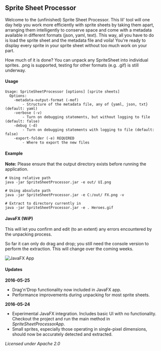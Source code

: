 ## Sprite Sheet Processor

Welcome to the (unfinished) Sprite Sheet Processor. This lil' tool will one day help you work more efficiently with sprite sheets by taking them apart, arranging them intelligently to conserve space and come with a metadata available in different formats (json, yaml, text). This way, all you have to do is load the sprite sheet and the metadata file and voila! You're ready to display every sprite in your sprite sheet without too much work on your part.

How much of it is done? You can unpack any SpriteSheet into individual sprites. .png is supported, testing for other formats (e.g. .gif) is still underway.

#### Usage

    Usage: SpriteSheetProcessor [options] [sprite sheets]
      Options:
        -metadata-output-format (-mof)
            - Structure of the metadata file, any of {yaml, json, txt} (default: yaml)
        -verbose (-v)
            - Turn on debugging statements, but without logging to file (default: false)
        -debug (-d)
            - Turn on debugging statements with logging to file (default: false)
        -export-folder (-e) REQUIRED
            - Where to export the new files

#### Example

**Note:** Please ensure that the output directory exists before running the application.

    # Using relative path
    java -jar SpriteSheetProcessor.jar -e out/ UI.png

    # Using absolute path
    java -jar SpriteSheetProcessor.jar -e C:/out/ FX.png -v

    # Extract to directory currently in
    java -jar SpriteSheetProcessor.jar -e . Heroes.gif

#### JavaFX (WiP)

This will let you confirm and edit (to an extent) any errors encountered by the unpacking process.

So far it can only do drag and drop; you still need the console version to perform the extraction. This will change
over the coming weeks.

![JavaFX App][1]


#### Updates

**2016-05-25**

* Drag'n'Drop functionality now included in JavaFX app.
* Performance improvements during unpacking for most sprite sheets.

**2016-05-24**

* Experimental JavaFX integration. Includes basic UI with no functionality. Checkout the project and run the
  main method in *SpriteSheetProcessorApp*.
* Small sprites, especially those operating in single-pixel dimensions, should now be accurately detected and extracted.

*Licensed under Apache 2.0*

[1]: http://i.imgur.com/r0XSClG.png